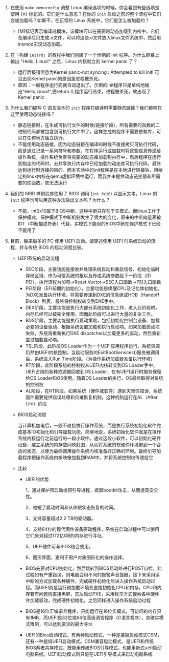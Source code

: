 1. 在使用 `make menuconfig` 调整 Linux 编译选项的时候，你会看到有些选项是使用 `[M]` 标记的。它们是什么意思？在你的 `init` 启动之前的整个流程中它们会被加载吗？如果不，在正常的 Linux 系统中，它们是怎么被加载的？

   * [M]标记表示编译成模块，该模块可以在需要时动态加载到内核中。它们在编译后只生成.o文件，可以将这些.o文件放入linux文件系统中，然后用insmod实现动态加载。

2. 在「构建 `initrd`」的教程中我们创建了一个示例的 init 程序。为什么屏幕上输出 "Hello, Linux!" 之后，Linux 内核就立刻 kernel panic 了？

   * 运行后报错信息为Kernel panic-not syncing : Attempted to kill init! 可见出现Kernel panic的原因是进程被杀死。
   * 原因：一般程序运行完就自动退出了。示例的init程序只是单纯地输出"Hello,Linux!",便return 0,程序运行结束，进程被杀死，故出现了Kernel panic

3. 为什么我们编写 C 语言版本的 `init` 程序在编译时需要静态链接？我们能够在这里使用动态链接吗？

   * 静态链接时，在生成可执行文件的时候(链接阶段)，所有需要的函数的二进制代码都被包含到可执行文件中了，这样生成的程序不需要依赖库，可以在任何地方独立执行。
   * 不能使用动态链接。因为动态链接在编译的时候不直接拷贝可执行代码，而是通过记录一系列符号和参数，在程序运行或加载时将这些信息传递给操作系统，操作系统负责将需要的动态库加载到内存中，然后程序在运行到指定的代码时，去共享执行内存中已经加载的动态库可执行代码，最终达到运行时连接的目的。而本实验中的init程序是在本地进行链接后，用给定的linux内核在qemu虚拟环境中运行，而我并未提供动态链接器和所需要的库函数，故无法运行

4. 我们的 MBR 样例程序使用了 BIOS 调用 (`int 0x10`) 以显示文本。Linux 的 `init` 程序也可以用这种办法输出文本吗？为什么？

   * 不能，int0x10属于BIOS中断，这种中断只存在于实模式。而linux工作于保护模式，保护模式下中断机制发生了很大的变化，原来的中断向量表被IDT（中断描述符表）代替，实模式下能用的BIOS中断在保护模式下已经不能用了

5. 目前，越来越多的 PC 使用 UEFI 启动。请简述使用 UEFI 时系统启动的流程，并与传统 BIOS 的启动流程比较。

   * UEFI系统的启动流程
     * SEC阶段，主要功能是接收并处理系统启动和重启信号、初始化临时存储区域、作为可信系统的根以及传递系统参数给下一阶段（即PEI），执行流程为加电->Reset Vector->SEC入口函数->PEI入口函数
     * PEI阶段（EFI前期的初始化），主要功能是唤醒CPU及记忆体初始化，为DXE准备执行环境，将需要传递到DXE的信息组成HOB（Handoff Block）列表，最终将控制权转交到DXE手中。
     * DEX阶段，主要功能是执行大部分系统初始化工作，进入此阶段时，内存已经可以被完全使用，因而此阶段可以进行大量的复杂工作。
     * BDS阶段，主要功能是执行启动策略，包括初始化控制台设备、加载必要的设备驱动、根据系统设置加载和执行启动项。如果加载启动项失败，系统将重新执行DXE dispatcher以加载更多的驱动，然后重新尝试加载启动项。
     * TSL阶段，此阶段OS Loader作为一个UEFI应用程序运行，系统资源仍然由UEFI内核控制。当启动服务的ExitBootServices()服务被调用后，系统进入Run Time阶段。（为操作系统加载器准备执行环境）
     * RT阶段，此阶段系统的控制权从UEFI内核转交到OS Loader手中，UEFI占用的各种资源被回收到OS Loader，仅有UEFI运行时服务保留给OS Loader和OS使用。随着OS Loader的执行，OS最终取得对系统的控制权
     * AL阶段，在RT阶段，如果系统（硬件或软件）遇到灾难性错误，系统固件需要提供错误处理和灾难恢复机制，这种机制运行在AL（After Life）阶段

   * BIOS启动流程

     当计算机加电后，一般不直接执行操作系统，而是执行系统初始化软件完成基本IO初始化和引导加载功能。简单地说，系统初始化软件就是在操作系统内核运行之前运行的一段小软件。通过这段小软件，可以初始化硬件设备、建立系统的内存空间映射图，从而将系统的软硬件环境带到一个合适的状态，以便为最终调用操作系统内核准备好正确的环境。最终引导加载程序把操作系统内核映像加载到RAM中，并将系统控制权传递给它

   * 比较

     * UEFI的优势

       1、通过保护预启动或预引导进程，抵御bootkit攻击，从而提高安全性。

       2、缩短了启动时间和从休眠状态恢复的时间。

       3、支持容量超过2.2 TB的驱动器。

       4、支持64位的现代固件设备驱动程序，系统在启动过程中可以使用它们来对超过172亿GB的内存进行寻址。

       5、UEFI硬件可与BIOS结合使用。

       6、图形界面，更利于用户对象图形化的操作选择。

     * BIOS先要对CPU初始化，然后跳转到BIOS启动处进行POST自检，此过程如有严重错误，则电脑会用不同的报警声音提醒，接下来采用读中断的方式加载各种硬件，完成硬件初始化后进入操作系统启动过程。而UEFI则是运行预加载环境先直接初始化CPU和内存，CPU和内存若有问题则直接黑屏，其后启动PXE，采用枚举方式搜索各种硬件并加载驱动，完成硬件初始化，之后同样进入操作系统启动过程
     * BIOS是16位汇编语言程序，只能运行在16位实模式，可访问的内存只有1MB，而UEFI是32位或64位高级语言程序（C语言程序），突破实模式限制，可以达到要求的最大寻址
     * UEFI的Bios启动模式，有两种启动模式，一种是兼容启动模式CSM，还有一种是纯UEFI启动模式。CSM兼容启动模式，是UEFI和传统BIOS两者共存模式，既能用传统BIOS引导模式，也能用新式uefi启动电脑系统。UEFI启动模式则只能在UEFI引导模式来启动电脑系统

     

   

